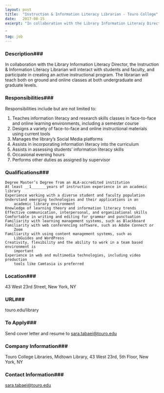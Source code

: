 ```yaml
---
layout: post
title:  "Instruction & Information Literacy Librarian - Touro College"
date:   2017-08-15
excerpt: "In collaboration with the Library Information Literacy Director, the Instruction & Information Literacy Librarian will interact with students and faculty, and participate in creating an active instructional program. The librarian will teach both on ground and online classes at both undergraduate and graduate levels. 

"
tag: job
---
```


### Description###

In collaboration with the Library Information Literacy Director, the Instruction & Information Literacy Librarian will interact with students and faculty, and participate in creating an active instructional program. The librarian will teach both on ground and online classes at both undergraduate and graduate levels. 




### Responsibilities###

Responsibilities include but are not limited to:

1.	Teaches information literacy and research skills classes in face-to-face and online learning environments, including a semester course 
2.	Designs a variety of face-to-face and online instructional materials using current tools
3.	Manages the library’s Social Media platforms
4.	Assists in incorporating information literacy into the curriculum
5.	Assists in assessing students’ information literacy skills
6.	Occasional evening hours
7.	Performs other duties as assigned by supervisor



### Qualifications###

 	Degree Master’s Degree from an ALA-accredited institution
 	At least __1_______years of instruction experience in an academic library 
 	Experience working with a diverse student and faculty population
 	Understand emerging technologies and their applications in an 
        academic library environment
 	Knowledge of learning theory and information literacy trends
 	Effective communication, interpersonal, and organizational skills
 	Comfortable in writing and editing for grammar and punctuation 
 	Familiarity with learning management systems, such as Blackboard
 	Familiarity with web conferencing software, such as Adobe Connect or 
        Zoom
 	Familiarity with using content management systems, such as  
        LibGuides and WordPress
 	Creativity, flexibility and the ability to work in a team based environment is 
        important
 	Experience in web and multimedia technologies, including video production 
        tools like Camtasia is preferred





### Location###

43 West 23rd Street, New York, NY


### URL###

touro.edu/library

### To Apply###

Send cover letter and resume to sara.tabaei@touro.edu


### Company Information###

Touro College Libraries, Midtown Library, 43 West 23rd, 5th Floor, New York, NY


### Contact Information###

sara.tabaei@touro.edu

